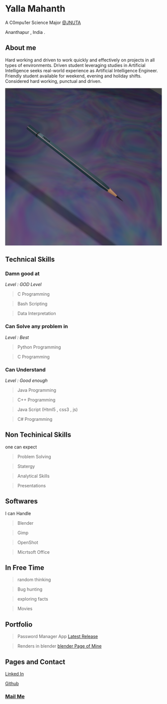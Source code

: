 # Yalla Mahanth
A C0mpu1er Science Major [@JNUTA](https://www.jntuacea.ac.in/) 

Ananthapur , India .

## About me
Hard working and driven to work quickly and effectively on projects in all types of environments. Driven student leveraging studies in Artificial Intelligence seeks real-world experience as Artificial Intelligence Engineer. Friendly student available for weekend, evening and holiday shifts. Considered hard working, punctual and driven. 

![hi](Blender_Renders/pencil.png)

## Technical Skills 
### Damn good at

_Level : GOD Level_

> C Programming

> Bash Scripting

> Data Interpretation 

### Can Solve any problem in 

_Level : Best_

> Python Programming

> C Programming

### Can Understand 

_Level : Good enough_

> Java Programming

> C++ Programming

> Java Script (Html5 , css3 , js)

> C# Programming

> 

## Non Techinical Skills 

one can expect 

> Problem Solving

> Statergy

> Analytical Skills

> Presentations

## Softwares 

I can Handle

> Blender

> Gimp

> OpenShot

> Micrtsoft Office

## In Free Time

> random thinking

> Bug hunting

> exploring facts

> Movies

## Portfolio

> Password Manager App [Latest Release](https://github.com/Mahanth-Maha/PswdMngrAL/releases/tag/v1.2)

> Renders in blender [blender Page of Mine](Blender.md)

## Pages and Contact

[Linked In](https://linked.in/Mahanth-Maha)

[Github](https://github.com/Mahanth-Maha)

### [Mail Me](mailto:yallamahanth2002@gmail.com)
